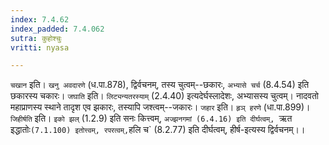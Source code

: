 ```yaml
---
index: 7.4.62
index_padded: 7.4.062
sutra: कुहोश्चुः
vritti: nyasa

---
```

`चखान` इति। `खनु अवदारणे` (ध.पा.878), द्विर्वचनम्, तस्य चुत्वम्--छकारः, `अभ्यासे चर्च` (8.4.54) इति छकारस्य चकारः। `जघाति` इति। `लिट्यन्यतरस्याम्` (2.4.40) इत्यदेर्घस्लादेशः, अभ्यासस्य चुत्वम्। नादवतो महाप्राणस्य स्थाने तादृश एव झकारः, तस्यापि जश्त्वम्--जकारः। `जहार` इति। `हृञ् हरणे` (धा.पा.899)। `जिहीर्षति` इति। `इको झल्` (1.2.9) इति सनः कित्त्वम्, `अज्झनगमां (6.4.16) इति दीर्घत्वम्, `ऋत इद्धातोः` (7.1.100) इतोत्त्वम्, रपरत्वम्, `हलि च` (8.2.77) इति दीर्घत्वम्, हीर्ष-इत्यस्य द्विर्वचनम्।।